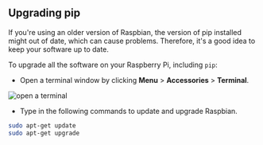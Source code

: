 ## Upgrading pip

If you're using an older version of Raspbian, the version of pip installed might out of date, which can cause problems. Therefore, it's a good idea to keep your software up to date.

To upgrade all the software on your Raspberry Pi, including `pip`:

- Open a terminal window by clicking **Menu** > **Accessories** > **Terminal**.

![open a terminal](images/pi_open_terminal.PNG)

- Type in the following commands to update and upgrade Raspbian.

```bash
sudo apt-get update
sudo apt-get upgrade
```
